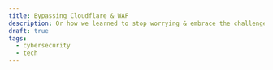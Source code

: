 ```yaml
---
title: Bypassing Cloudflare & WAF
description: Or how we learned to stop worrying & embrace the challenge
draft: true
tags:
  - cybersecurity
  - tech
---
```

